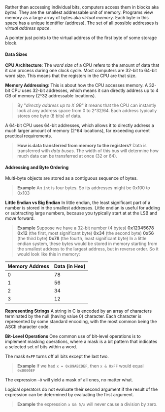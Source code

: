 Rather than accessing individual bits, computers access them in blocks aka _bytes_. They are the smallest addressable unit of memory. Programs view memory as a large array of bytes aka _virtual memory_. Each byte in this space has a unique identifier (address). The set of all possible addresses is _virtual address space_.

A pointer just points to the virtual address of the first byte of some storage block. 

#### Data Sizes
**CPU Architecture**: The _word size_ of a CPU refers to the amount of data that it can process during one clock cycle. Most computers are 32-bit to 64-bit word size. This means that the registers in the CPU are that size.

**Memory Addressing**: This is about how the CPU accesses memory. A 32-bit CPU uses 32-bit addresses, which means it can directly address up to 4 GB of memory (2^32 addressable locations). 

> By "_directly address up to X GB_" it means that the CPU can instantly look at any address space from 0 to 2^32/64. Each address typically stores one byte (8 bits) of data.

A 64-bit CPU uses 64-bit addresses, which allows it to directly address a much larger amount of memory (2^64 locations), far exceeding current practical requirements.

> **How is data transferred from memory to the registers?**
> Data is transferred with _data buses_. The width of this bus will determine how much data can be transferred at once (32 or 64).
#### Addressing and Byte Ordering
Multi-byte objects are stored as a contiguous sequence of bytes.

>**Example**
> An `int` is four bytes. So its addresses might be 0x100 to 0x103

**Little Endian vs Big Endian**
In little endian, the least significant part of a number is stored in the smallest addresses. Little endian is useful for adding or subtracting large numbers, because you typically start at at the LSB and move forward.

>**Example**
>Suppose we have a 32-bit number (4 bytes) **0x12345678**
>**0x12** (the first, most significant byte)
>**0x34** (the second byte)
>**0x56** (the third byte)
>**0x78** (the fourth, least significant byte)
>In a little endian system, these bytes would be stored in memory starting from the smallest address to the largest address, but in reverse order. So it would look like this in memory:

| Memory Address | Data (in Hex) |
| -------------- | ------------- |
| 0              | 78            |
| 1              | 56            |
| 2              | 34            |
| 3              | 12            |

**Representing Strings**
A string in C is encoded by an array of characters terminated by the null (having value 0) character. Each character is represented by some standard encoding, with the most common being the ASCII character code.

**Bit-Level Operations**
One common use of bit-level operations is to implement masking operations, where a mask is a bit pattern that indicates a selected set of bits within a word.

The mask `0xFF` turns off all bits except the last two.

>**Example**
>If we had `x = 0x89ABCDEF`, then `x & 0xFF` would equal `0x0000EF`

The expression `~0` will yield a mask of all ones, no matter what.

Logical operators do not evaluate their second argument if the result of the expression can be determined by evaluating the first argument.

>**Example**
>the expression `a && 5/a` will never cause a division by zero.

